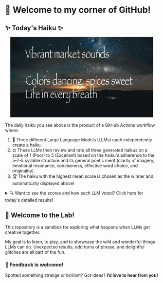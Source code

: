 # 👋 Welcome to my corner of GitHub!

## ✨ Today's Haiku ✨

<p align="center">
  <img src="assets/haiku.gif" alt="Hive Mind - AI Collaboration Concept"/>
</p>

The daily haiku you see above is the product of a GitHub Actions workflow where:

1.  🐝 Three different Large Language Models (LLMs) each independently create a haiku.
2.  ⚖️ These LLMs then review and rate all three generated haikus on a scale of 1 (Poor) to 5 (Excellent) based on the haiku's adherence to the 5-7-5 syllable structure and its general poetic merit (clarity of imagery, emotional resonance, conciseness, effective word choice, and originality).
3.  🏆 The haiku with the highest mean score is chosen as the winner and automatically displayed above!

<details>
<summary>🔍 Want to see the scores and how each LLM voted? Click here for today's detailed results!</summary>

<div id="stats_marker"></div>

| Haiku | Generated By | Rated by `Llama 4 Scout` | Rated by `Llama 3.3` | Rated by `Gemma 2:9B` | Mean Score | Std Dev | Status |
| :---------------------------------------------- | :----------- | :----------------- | :---------------- | :----------------- | :--------- | :--------- | :-------- |
*Moonlit kitchen floor  <br>Shadows dance with midnight crumbs  <br>Lonely late night meal* | Llama 4 Scout | 4 / 5 | 4 / 5 | 4 / 5| 4.0 | 0.0 |  |
*Vibrant market sounds<br><br>Colors dancing, spices sweet<br>Life in every breath* | Llama 3.3 | 5 / 5 | 5 / 5 | 5 / 5| 5.0 | 0.0 | 🏆 Winner |
*Raindrops kiss the leaves<br>A symphony of soft sounds<br>Earth drinks in the rain <br><br>* | Gemma 2:9B | 3 / 5 | 4 / 5 | 3 / 5| 3.33 | 0.5774 |  |
</details>


## 🧪 Welcome to the Lab!

This repository is a sandbox for exploring what happens when LLMs get creative together. 

My  goal is to learn, to play, and to showcase the wild and wonderful things LLMs can do. Unexpected results, odd turns of phrase, and delightful glitches are all part of the fun.

### 💬 Feedback is welcome!

Spotted something strange or brilliant? Got ideas? **I’d love to hear from you!**